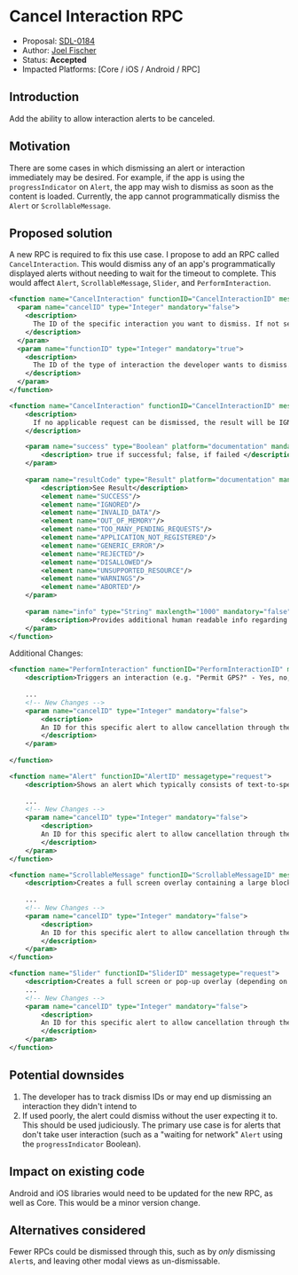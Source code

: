 # Cancel Interaction RPC

* Proposal: [SDL-0184](0184-cancel-interaction.md)
* Author: [Joel Fischer](https://github.com/joeljfischer)
* Status: **Accepted**
* Impacted Platforms: [Core / iOS / Android / RPC]

## Introduction

Add the ability to allow interaction alerts to be canceled.

## Motivation

There are some cases in which dismissing an alert or interaction immediately may be desired. For example, if the app is using the `progressIndicator` on `Alert`, the app may wish to dismiss as soon as the content is loaded. Currently, the app cannot programmatically dismiss the `Alert` or `ScrollableMessage`.

## Proposed solution

A new RPC is required to fix this use case. I propose to add an RPC called `CancelInteraction`. This would dismiss any of an app's programmatically displayed alerts without needing to wait for the timeout to complete. This would affect `Alert`, `ScrollableMessage`, `Slider`, and `PerformInteraction`.

```xml
<function name="CancelInteraction" functionID="CancelInteractionID" messagetype="request" since="X.X.X">
  <param name="cancelID" type="Integer" mandatory="false">
    <description>
      The ID of the specific interaction you want to dismiss. If not set, the most recent of the RPC type set in functionID will be dismissed.
    </description>
  </param>
  <param name="functionID" type="Integer" mandatory="true">
    <description>
      The ID of the type of interaction the developer wants to dismiss. Only values 10, (PerformInteractionID), 12 (AlertID), 25 (ScrollableMessageID), and 26 (SliderID) are permitted.
    </description>
  </param>
</function>

<function name="CancelInteraction" functionID="CancelInteractionID" messagetype="response">
    <description>
      If no applicable request can be dismissed, the result will be IGNORED.
    </description>

    <param name="success" type="Boolean" platform="documentation" mandatory="true">
        <description> true if successful; false, if failed </description>
    </param>
        
    <param name="resultCode" type="Result" platform="documentation" mandatory="true">
        <description>See Result</description>
        <element name="SUCCESS"/>
        <element name="IGNORED"/>
        <element name="INVALID_DATA"/>
        <element name="OUT_OF_MEMORY"/>
        <element name="TOO_MANY_PENDING_REQUESTS"/>
        <element name="APPLICATION_NOT_REGISTERED"/>
        <element name="GENERIC_ERROR"/>
        <element name="REJECTED"/>
        <element name="DISALLOWED"/>
        <element name="UNSUPPORTED_RESOURCE"/>
        <element name="WARNINGS"/>
        <element name="ABORTED"/>
    </param>
        
    <param name="info" type="String" maxlength="1000" mandatory="false" platform="documentation">
        <description>Provides additional human readable info regarding the result.</description>
    </param>
</function>
```

Additional Changes:

```xml
<function name="PerformInteraction" functionID="PerformInteractionID" messagetype="request">
    <description>Triggers an interaction (e.g. "Permit GPS?" - Yes, no, Always Allow).</description>
    
    ...
    <!-- New Changes -->
    <param name="cancelID" type="Integer" mandatory="false">
        <description>
        An ID for this specific alert to allow cancellation through the `CancelInteraction` RPC.
        </description>
    </param>
    
</function>
```

```xml
<function name="Alert" functionID="AlertID" messagetype="request">
    <description>Shows an alert which typically consists of text-to-speech message and text on the display. At least either alertText1, alertText2 or TTSChunks need to be provided.</description>
    
    ...
    <!-- New Changes -->
    <param name="cancelID" type="Integer" mandatory="false">
        <description>
        An ID for this specific alert to allow cancellation through the `CancelInteraction` RPC.
        </description>
    </param>
</function>
```

```xml
<function name="ScrollableMessage" functionID="ScrollableMessageID" messagetype="request">
    <description>Creates a full screen overlay containing a large block of formatted text that can be scrolled with up to 8 SoftButtons defined</description>
    
    ...
    <!-- New Changes -->
    <param name="cancelID" type="Integer" mandatory="false">
        <description>
        An ID for this specific alert to allow cancellation through the `CancelInteraction` RPC.
        </description>
    </param>
</function>
```

```xml
<function name="Slider" functionID="SliderID" messagetype="request">
    <description>Creates a full screen or pop-up overlay (depending on platform) with a single user controlled slider.</description>
    ...
    <!-- New Changes -->
    <param name="cancelID" type="Integer" mandatory="false">
        <description>
        An ID for this specific alert to allow cancellation through the `CancelInteraction` RPC.
        </description>
    </param>
</function>
```

## Potential downsides

1. The developer has to track dismiss IDs or may end up dismissing an interaction they didn't intend to
2. If used poorly, the alert could dismiss without the user expecting it to. This should be used judiciously. The primary use case is for alerts that don't take user interaction (such as a "waiting for network" `Alert` using the `progressIndicator` Boolean).

## Impact on existing code

Android and iOS libraries would need to be updated for the new RPC, as well as Core. This would be a minor version change.

## Alternatives considered

Fewer RPCs could be dismissed through this, such as by _only_ dismissing `Alert`s, and leaving other modal views as un-dismissable.
